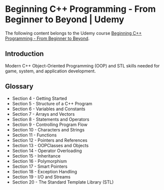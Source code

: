 # Beginning C++ Programming - From Beginner to Beyond | Udemy
The following content belongs to the Udemy course [Beginning C++ Programming - From Beginner to Beyond](https://www.udemy.com/course/beginning-c-plus-plus-programming/).

## Introduction
Modern C++ Object-Oriented Programming (OOP) and STL skills needed for game, system, and application development.

## Glossary

* Section 4 - Getting Started
* Section 5 - Structure of a C++ Program 
* Section 6 - Variables and Constants
* Section 7 - Arrays and Vectors
* Section 8 - Statements and Operators 
* Section 9 - Controlling Program Flow
* Section 10 - Characters and Strings
* Section 11 - Functions
* Section 12 - Pointers and References
* Section 13 - OOPClasses and Objects
* Section 14 - Operator Overloading
* Section 15 - Inheritance
* Section 16 - Polymorphism
* Section 17 - Smart Pointers
* Section 18 - Exception Handling
* Section 19 - I/O and Streams
* Section 20 - The Standard Template Library (STL)
